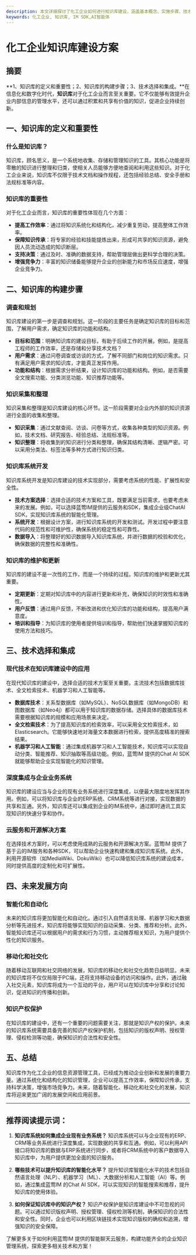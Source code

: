 ```yaml
---
description: 本文详细探讨了化工企业如何进行知识库建设，涵盖基本概念、实施步骤、技术选择以及未来发展方向。
keywords: 化工企业, 知识库, IM SDK,AI智能体
---
```

# 化工企业知识库建设方案

## 摘要

**1、知识库的定义和重要性；2、知识库的构建步骤；3、技术选择和集成。**在信息化和数字化时代，**知识库**对于化工企业而言至关重要。它不仅能够有效提升企业内部信息的管理水平，还可以通过积累和共享有价值的知识，促进企业持续创新。

## 一、知识库的定义和重要性

### 什么是知识库？

知识库，顾名思义，是一个系统地收集、存储和管理知识的工具。其核心功能是将零散的知识进行整理和归类，使相关人员能够方便地查阅和利用这些知识。对于化工企业来说，知识库不仅限于技术文档和操作规程，还包括经验总结、安全手册和法规标准等内容。

### 知识库的重要性

对于化工企业而言，知识库的重要性体现在几个方面：

* **提高工作效率**：通过将知识系统化和结构化，减少重复劳动，提高整体工作效率。
* **保障知识传承**：将专家的经验和技能提炼出来，形成可共享的知识资源，避免因人员流动造成的知识断层。
* **支持决策**：通过及时、准确的数据支持，帮助管理层做出更科学合理的决策。
* **增强竞争力**：丰富的知识储备能够提升企业的创新能力和市场反应速度，增强企业竞争力。

## 二、知识库的构建步骤

### 调查和规划

知识库建设的第一步是调查和规划。这一阶段的主要任务是确定知识库的目标和范围，了解用户需求，确定知识库的功能和结构。

* **目标和范围**：明确知识库的建设目标，有助于后续工作的开展。例如，是提高工程师的工作效率，还是存储和分享技术文档？
* **用户需求**：通过问卷调查或访谈的方式，了解不同部门和岗位的知识需求。只有满足用户需求的知识库，才能真正发挥作用。
* **功能和结构**：根据需求分析结果，设计知识库的功能和结构。例如，是否需要全文搜索功能、分类浏览功能、知识推荐功能等。

### 知识采集和整理

知识采集和整理是知识库建设的核心环节。这一阶段需要对企业内外部的知识资源进行全面的收集和整理。

* **知识采集**：通过文献查阅、访谈、问卷等方式，收集各种类型的知识资源。例如，技术文档、研究报告、经验总结、法规标准等。
* **知识整理**：将收集到的知识进行分类和整理，确保其结构清晰、逻辑严密。可以采用分类法、标签法等多种方式进行知识归类。

### 知识库系统开发

知识库系统开发是知识库建设的技术实现部分，需要考虑系统的性能、扩展性和安全性。

* **技术方案选择**：选择合适的技术方案和工具，既要满足当前需求，也要考虑未来的发展。例如，可以选择蓝莺IM提供的云服务和SDK，集成企业级ChatAI SDK，实现知识库系统的智能化管理。
* **系统开发**：根据设计方案，进行知识库系统的开发和测试。开发过程中要注意代码的规范性和可维护性，确保系统的稳定性和可靠性。
* **数据导入**：将整理好的知识数据导入知识库系统，并进行数据的校验和优化，确保数据的完整性和准确性。

### 知识库的维护和更新

知识库的建设不是一次性的工作，而是一个持续的过程。知识库的维护和更新尤其重要。

* **定期更新**：定期对知识库中的内容进行更新和补充，确保知识的时效性和准确性。
* **用户反馈**：通过用户反馈，不断改进和优化知识库的功能和结构，提高用户满意度。
* **培训和指导**：为知识库的使用者提供培训和指导，帮助他们快速掌握知识库的使用方法和技巧。

## 三、技术选择和集成

### 现代技术在知识库建设中的应用

在现代知识库的建设中，选择合适的技术方案至关重要。主流技术包括数据库技术、全文检索技术、机器学习和人工智能等。

* **数据库技术**：关系型数据库（如MySQL）、NoSQL数据库（如MongoDB）和图数据库（如Neo4j）都可以用于知识库的数据存储。选择具体的数据库技术需要根据知识库的规模和应用场景来决定。
* **全文检索技术**：为了提高知识库的检索效率，可以采用全文检索技术，如Elasticsearch。它能够快速地对海量文本数据进行检索，提供高度精准的搜索结果。
* **机器学习和人工智能**：通过集成机器学习和人工智能技术，知识库可以实现自动分类、智能推荐、知识抽取等高级功能。例如，蓝莺IM 提供的Chat AI SDK 就能够帮助企业实现智能化的知识管理。

### 深度集成与企业业务系统

知识库的建设应当与企业的现有业务系统进行深度集成，以便最大限度地发挥其作用。例如，可以将知识库与企业的ERP系统、CRM系统等进行对接，实现数据的共享和互通。另外，知识库还可以集成到企业的IM系统中，通过即时通讯工具实现知识的快速分享和协作。

### 云服务和开源解决方案

在选择技术方案时，可以考虑使用成熟的云服务和开源解决方案。蓝莺IM 提供了基于云的IM服务和各种SDK，可以帮助企业快速构建和集成知识库系统。此外，利用开源软件（如MediaWiki、DokuWiki）也可以降低知识库系统的建设成本，同时提供高度的定制化和可扩展性。

## 四、未来发展方向

### 智能化和自动化

未来的知识库将更加智能化和自动化。通过引入自然语言处理、机器学习和大数据分析等先进技术，知识库将能够实现知识的自动采集、分类、推荐和分析。此外，智能知识库还可以根据用户的需求和行为习惯，主动推荐相关知识，为用户提供个性化的知识服务。

### 移动化和社交化

随着移动互联网和社交网络的发展，知识库的移动化和社交化趋势日益明显。未来的知识库将不仅仅局限于PC端，还将支持移动设备的访问和操作。此外，通过融入社交元素，知识库将成为一个互动的平台，用户可以在知识库中分享和讨论知识，促进知识的传播和创新。

### 知识产权保护

在知识库的建设中，还有一个重要的问题需要关注，那就是知识产权的保护。未来的知识库系统需要具备完善的知识产权保护机制，包括知识的版权声明、授权管理、侵权检测等功能，确保知识的合法性和安全性。

## 五、总结

知识库作为化工企业的信息资源管理工具，已经成为推动企业创新和发展的重要力量。通过系统化和结构化的知识管理，企业可以提高工作效率，保障知识传承，支持科学决策，增强市场竞争力。未来，随着智能化、移动化和社交化的发展，知识库将迎来更加广阔的发展空间和应用前景。

---

## 推荐阅读提示词：

1. **知识库系统如何集成企业现有业务系统？** 知识库系统可以与企业现有的ERP、CRM等业务系统进行深度集成，实现数据的共享和互通。例如，可以利用API接口将知识库的数据与ERP系统进行同步，或者将CRM系统中的客户数据导入知识库中，为用户提供更加全面的知识服务。

2. **哪些技术可以提升知识库的智能化水平？** 提升知识库智能化水平的技术包括自然语言处理（NLP）、机器学习（ML）、大数据分析和人工智能（AI）等。例如，通过集成蓝莺IM 的Chat AI SDK，可以实现知识的智能搜索和推荐，提升知识库的使用体验。

3. **如何保证知识库中的知识产权？** 知识产权保护是知识库建设中不可忽视的问题。可以通过知识版权声明、授权管理、侵权检测等机制，确保知识的合法性和安全性。同时，企业也可以利用区块链技术实现知识版权的确权和追溯，增强知识的安全保障。

了解更多关于如何利用蓝莺IM 提供的智能聊天云服务，构建功能齐全的企业知识管理系统，探索更多相关技术和方案！